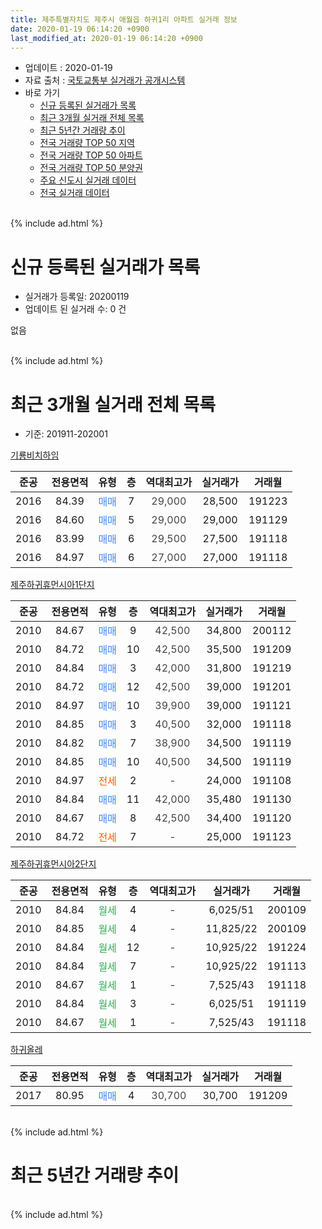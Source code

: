 ```yaml
---
title: 제주특별자치도 제주시 애월읍 하귀1리 아파트 실거래 정보
date: 2020-01-19 06:14:20 +0900
last_modified_at: 2020-01-19 06:14:20 +0900
---
```


* 업데이트 : 2020-01-19
* 자료 출처 : [국토교통부 실거래가 공개시스템](http://rt.molit.go.kr)
* 바로 가기
    * [신규 등록된 실거래가 목록](#신규-등록된-실거래가-목록)
    * [최근 3개월 실거래 전체 목록](#최근-3개월-실거래-전체-목록)
    * [최근 5년간 거래량 추이](#최근-5년간-거래량-추이)
    * [전국 거래량 TOP 50 지역](https://apt-info.github.io/apt-trade-info/최근-3개월-전국에서-가장-거래가-많이-발생한-지역)
    * [전국 거래량 TOP 50 아파트](https://apt-info.github.io/apt-trade-info/최근-3개월-전국에서-가장-거래가-많이-발생한-아파트)
    * [전국 거래량 TOP 50 분양권](https://apt-info.github.io/apt-trade-info/최근-3개월-전국에서-가장-거래가-많이-발생한-분양권)
    * [주요 신도시 실거래 데이터](https://apt-info.github.io/apt-trade-info/주요-신도시)
    * [전국 실거래 데이터](https://apt-info.github.io/apt-trade-info/전국)
<br>
{% include ad.html %}
<br>

# 신규 등록된 실거래가 목록
* 실거래가 등록일: 20200119
* 업데이트 된 실거래 수: 0 건

없음

<br>
{% include ad.html %}
<br>

# 최근 3개월 실거래 전체 목록
* 기준: 201911-202001


[기룡비치하임](https://search.naver.com/search.naver?query=%EC%A0%9C%EC%A3%BC%ED%8A%B9%EB%B3%84%EC%9E%90%EC%B9%98%EB%8F%84+%EC%A0%9C%EC%A3%BC%EC%8B%9C+%EC%95%A0%EC%9B%94%EC%9D%8D+%ED%95%98%EA%B7%801%EB%A6%AC+%EA%B8%B0%EB%A3%A1%EB%B9%84%EC%B9%98%ED%95%98%EC%9E%84)

|준공|전용면적|유형|층|역대최고가|실거래가|거래월|
|:---:|:---:|:---:|:---:|:---:|:---:|:---:|
|2016|84.39|<span style="color:#4285f3">매매</span>|7|<span style="color:#444444">29,000</span>|28,500|191223|
|2016|84.60|<span style="color:#4285f3">매매</span>|5|<span style="color:#444444">29,000</span>|29,000|191129|
|2016|83.99|<span style="color:#4285f3">매매</span>|6|<span style="color:#444444">29,500</span>|27,500|191118|
|2016|84.97|<span style="color:#4285f3">매매</span>|6|<span style="color:#444444">27,000</span>|27,000|191118|

[제주하귀휴먼시아1단지](https://search.naver.com/search.naver?query=%EC%A0%9C%EC%A3%BC%ED%8A%B9%EB%B3%84%EC%9E%90%EC%B9%98%EB%8F%84+%EC%A0%9C%EC%A3%BC%EC%8B%9C+%EC%95%A0%EC%9B%94%EC%9D%8D+%ED%95%98%EA%B7%801%EB%A6%AC+%EC%A0%9C%EC%A3%BC%ED%95%98%EA%B7%80%ED%9C%B4%EB%A8%BC%EC%8B%9C%EC%95%841%EB%8B%A8%EC%A7%80)

|준공|전용면적|유형|층|역대최고가|실거래가|거래월|
|:---:|:---:|:---:|:---:|:---:|:---:|:---:|
|2010|84.67|<span style="color:#4285f3">매매</span>|9|<span style="color:#444444">42,500</span>|34,800|200112|
|2010|84.72|<span style="color:#4285f3">매매</span>|10|<span style="color:#444444">42,500</span>|35,500|191209|
|2010|84.84|<span style="color:#4285f3">매매</span>|3|<span style="color:#444444">42,000</span>|31,800|191219|
|2010|84.72|<span style="color:#4285f3">매매</span>|12|<span style="color:#444444">42,500</span>|39,000|191201|
|2010|84.97|<span style="color:#4285f3">매매</span>|10|<span style="color:#444444">39,900</span>|39,000|191121|
|2010|84.85|<span style="color:#4285f3">매매</span>|3|<span style="color:#444444">40,500</span>|32,000|191118|
|2010|84.82|<span style="color:#4285f3">매매</span>|7|<span style="color:#444444">38,900</span>|34,500|191119|
|2010|84.85|<span style="color:#4285f3">매매</span>|10|<span style="color:#444444">40,500</span>|34,500|191119|
|2010|84.97|<span style="color:#ff5a00">전세</span>|2|<span style="color:#444444">-</span>|24,000|191108|
|2010|84.84|<span style="color:#4285f3">매매</span>|11|<span style="color:#444444">42,000</span>|35,480|191130|
|2010|84.67|<span style="color:#4285f3">매매</span>|8|<span style="color:#444444">42,500</span>|34,400|191120|
|2010|84.72|<span style="color:#ff5a00">전세</span>|7|<span style="color:#444444">-</span>|25,000|191123|

[제주하귀휴먼시아2단지](https://search.naver.com/search.naver?query=%EC%A0%9C%EC%A3%BC%ED%8A%B9%EB%B3%84%EC%9E%90%EC%B9%98%EB%8F%84+%EC%A0%9C%EC%A3%BC%EC%8B%9C+%EC%95%A0%EC%9B%94%EC%9D%8D+%ED%95%98%EA%B7%801%EB%A6%AC+%EC%A0%9C%EC%A3%BC%ED%95%98%EA%B7%80%ED%9C%B4%EB%A8%BC%EC%8B%9C%EC%95%842%EB%8B%A8%EC%A7%80)

|준공|전용면적|유형|층|역대최고가|실거래가|거래월|
|:---:|:---:|:---:|:---:|:---:|:---:|:---:|
|2010|84.84|<span style="color:#34a853">월세</span>|4|<span style="color:#444444">-</span>|6,025/51|200109|
|2010|84.85|<span style="color:#34a853">월세</span>|4|<span style="color:#444444">-</span>|11,825/22|200109|
|2010|84.84|<span style="color:#34a853">월세</span>|12|<span style="color:#444444">-</span>|10,925/22|191224|
|2010|84.84|<span style="color:#34a853">월세</span>|7|<span style="color:#444444">-</span>|10,925/22|191113|
|2010|84.67|<span style="color:#34a853">월세</span>|1|<span style="color:#444444">-</span>|7,525/43|191118|
|2010|84.84|<span style="color:#34a853">월세</span>|3|<span style="color:#444444">-</span>|6,025/51|191119|
|2010|84.67|<span style="color:#34a853">월세</span>|1|<span style="color:#444444">-</span>|7,525/43|191118|

[하귀올레](https://search.naver.com/search.naver?query=%EC%A0%9C%EC%A3%BC%ED%8A%B9%EB%B3%84%EC%9E%90%EC%B9%98%EB%8F%84+%EC%A0%9C%EC%A3%BC%EC%8B%9C+%EC%95%A0%EC%9B%94%EC%9D%8D+%ED%95%98%EA%B7%801%EB%A6%AC+%ED%95%98%EA%B7%80%EC%98%AC%EB%A0%88)

|준공|전용면적|유형|층|역대최고가|실거래가|거래월|
|:---:|:---:|:---:|:---:|:---:|:---:|:---:|
|2017|80.95|<span style="color:#4285f3">매매</span>|4|<span style="color:#444444">30,700</span>|30,700|191209|


<br>
{% include ad.html %}
<br>

# 최근 5년간 거래량 추이


<div style="width:100%;">
    <canvas id="deal_progress" height="200"></canvas>
</div>

<script>
new Chart(document.getElementById("deal_progress"), {
    type: 'line',
    data: {
        labels: ['201501','201502','201503','201504','201505','201506','201507','201508','201509','201510','201511','201512','201601','201602','201603','201604','201605','201606','201607','201608','201609','201610','201611','201612','201701','201702','201703','201704','201705','201706','201707','201708','201709','201710','201711','201712','201801','201802','201803','201804','201805','201806','201807','201808','201809','201810','201811','201812','201901','201902','201903','201904','201905','201906','201907','201908','201909','201910','201911','201912','202001'],
        datasets: [{
            label: '매매',
            pointRadius: 1,
            data: [8, 4, 2, 2, 4, 3, 5, 6, 3, 6, 3, 7, 0, 1, 4, 1, 3, 3, 4, 1, 1, 1, 3, 4, 1, 2, 2, 1, 1, 3, 0, 2, 2, 3, 4, 5, 2, 1, 2, 3, 3, 1, 2, 4, 3, 3, 2, 3, 3, 2, 2, 4, 2, 4, 8, 6, 2, 1, 9, 5, 1],
            borderColor: "rgba(255, 201, 14, 1)",
            backgroundColor: "rgba(255, 201, 14, 0.5)",
            fill: false,
            lineTension: 0
        },{
            label: '전월세',
            pointRadius: 1,
            data: [4, 6, 3, 1, 2, 1, 6, 5, 5, 3, 0, 4, 2, 4, 8, 4, 3, 3, 4, 1, 3, 29, 4, 3, 6, 6, 4, 3, 1, 2, 5, 2, 5, 3, 8, 2, 2, 5, 2, 3, 4, 3, 3, 4, 2, 15, 3, 4, 3, 9, 7, 2, 3, 3, 2, 2, 6, 11, 6, 1, 2],
            borderColor: "rgba(0, 141, 185, 1)",
            backgroundColor: "rgba(0, 141, 185, 0.5)",
            fill: false,
            lineTension: 0
        }
        ]
    },
    options: {
        responsive: true,
        title: {
            display: false
        },
        tooltips: {
            mode: 'index',
            intersect: false
        },
        hover: {
            mode: 'nearest',
            intersect: true
        },
        scales: {
            xAxes: [{
                display: true,
                scaleLabel: {
                    display: true,
                    labelString: '년/월'
                }
            }],
            yAxes: [{
                display: true,
                ticks: {
                    suggestedMin: 0,
                },
                scaleLabel: {
                    display: true,
                    labelString: '실거래 수'
                }
            }]
        }
    }
});

</script>


<br>
{% include ad.html %}
<br>

